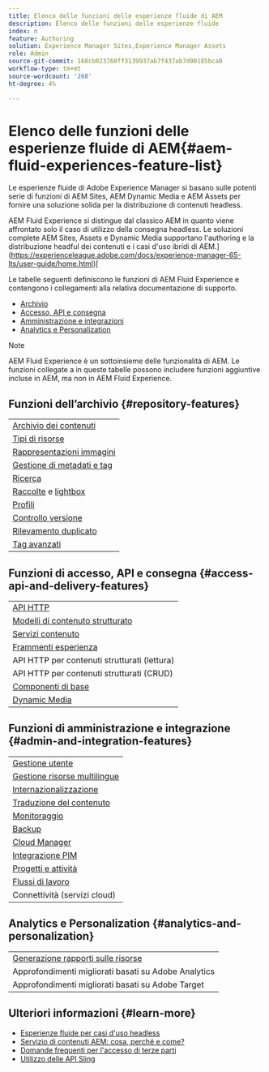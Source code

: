 ```yaml
---
title: Elenco delle funzioni delle esperienze fluide di AEM
description: Elenco delle funzioni delle esperienze fluide
index: n
feature: Authoring
solution: Experience Manager Sites,Experience Manager Assets
role: Admin
source-git-commit: 168cb023768ff3139937ab7f437ab7d00185bca0
workflow-type: tm+mt
source-wordcount: '268'
ht-degree: 4%

---
```


# Elenco delle funzioni delle esperienze fluide di AEM{#aem-fluid-experiences-feature-list}

Le esperienze fluide di Adobe Experience Manager si basano sulle potenti serie di funzioni di AEM Sites, AEM Dynamic Media e AEM Assets per fornire una soluzione solida per la distribuzione di contenuti headless.

AEM Fluid Experience si distingue dal classico AEM in quanto viene affrontato solo il caso di utilizzo della consegna headless. Le soluzioni complete AEM Sites, Assets e Dynamic Media supportano l&#39;authoring e la distribuzione headful dei contenuti e i casi d&#39;uso ibridi di AEM.](https://experienceleague.adobe.com/docs/experience-manager-65-lts/user-guide/home.html)[

Le tabelle seguenti definiscono le funzioni di AEM Fluid Experience e contengono i collegamenti alla relativa documentazione di supporto.

* [Archivio](#repository-features)
* [Accesso, API e consegna](#access-api-and-delivery-features)
* [Amministrazione e integrazioni](#admin-and-integration-features)
* [Analytics e Personalization](#analytics-and-personalization)

>[!NOTE]
>
>AEM Fluid Experience è un sottoinsieme delle funzionalità di AEM. Le funzioni collegate a in queste tabelle possono includere funzioni aggiuntive incluse in AEM, ma non in AEM Fluid Experience.

## Funzioni dell’archivio {#repository-features}

|  |
|---|
| [Archivio dei contenuti](/help/assets/manage-assets.md) |
| [Tipi di risorse](/help/assets/assets-formats.md) |
| [Rappresentazioni immagini](/help/assets/image-presets.md) |
| [Gestione di metadati e tag](/help/assets/metadata.md) |
| [Ricerca](/help/assets/manage-assets.md) |
| [Raccolte](/help/assets/manage-assets.md) e [lightbox](/help/assets/light-box.md) |
| [Profili](/help/assets/processing-profiles.md) |
| [Controllo versione](/help/assets/manage-assets.md) |
| [Rilevamento duplicato](/help/assets/duplicate-detection.md) |
| [Tag avanzati](/help/assets/enhanced-smart-tags.md) |

## Funzioni di accesso, API e consegna {#access-api-and-delivery-features}

|  |
|---|
| [API HTTP](/help/assets/mac-api-assets.md) |
| [Modelli di contenuto strutturato](/help/assets/content-fragments/content-fragments.md) |
| [Servizi contenuto](https://experienceleague.adobe.com/docs/experience-manager-learn/getting-started-with-aem-headless/overview.html?lang=it) |
| [Frammenti esperienza](/help/sites-authoring/experience-fragments.md) |
| API HTTP per contenuti strutturati (lettura) |
| API HTTP per contenuti strutturati (CRUD) |
| [Componenti di base](https://experienceleague.adobe.com/docs/experience-manager-core-components/using/introduction.html?lang=it) |
| [Dynamic Media](/help/assets/dynamic-media.md) |

## Funzioni di amministrazione e integrazione {#admin-and-integration-features}

|  |
|---|
| [Gestione utente](/help/sites-administering/user-group-ac-admin.md) |
| [Gestione risorse multilingue](/help/assets/multilingual-assets.md) |
| [Internazionalizzazione](/help/sites-developing/i18n.md) |
| [Traduzione del contenuto](/help/sites-administering/translation.md) |
| [Monitoraggio](/help/sites-deploying/monitoring-and-maintaining.md) |
| [Backup](/help/sites-administering/backup-and-restore.md) |
| [Cloud Manager](https://experienceleague.adobe.com/docs/experience-manager-cloud-manager/content/introduction.html?lang=it) |
| [Integrazione PIM](/help/sites-authoring/managing-product-information.md) |
| [Progetti e attività](/help/sites-authoring/projects.md) |
| [Flussi di lavoro](/help/sites-administering/workflows-starting.md) |
| Connettività (servizi cloud) |

## Analytics e Personalization {#analytics-and-personalization}

|  |
|---|
| [Generazione rapporti sulle risorse](/help/assets/asset-reports.md) |
| Approfondimenti migliorati basati su Adobe Analytics |
| Approfondimenti migliorati basati su Adobe Target |

## Ulteriori informazioni {#learn-more}

* [Esperienze fluide per casi d&#39;uso headless](https://experienceleague.adobe.com/docs/experience-manager-gems-events/gems/gems2017/aem-headless-usecases.html)
* [Servizio di contenuti AEM: cosa, perché e come?](https://experienceleague.adobe.com/docs/experience-manager-learn/getting-started-with-aem-headless/content-services/overview.html)
* [Domande frequenti per l&#39;accesso di terze parti](https://experienceleague.adobe.com/docs/experience-manager-learn/getting-started-with-aem-headless/content-services/chapter-7.html)
* [Utilizzo delle API Sling](https://experienceleague.adobe.com/docs/experience-manager-learn/getting-started-wknd-tutorial-develop/project-archetype/component-basics.html#sling-models)
